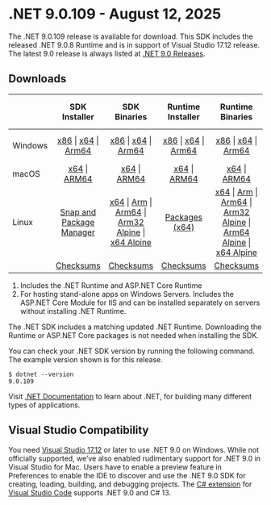 # .NET 9.0.109 - August 12, 2025

The .NET 9.0.109 release is available for download. This SDK includes the  released .NET 9.0.8 Runtime and is in support of Visual Studio 17.12 release. The latest 9.0 release is always listed at [.NET 9.0 Releases](../README.md).

## Downloads

|           | SDK Installer                        | SDK Binaries                 | Runtime Installer                                        | Runtime Binaries                                 | ASP.NET Core Runtime           |Windows Desktop Runtime          |
| --------- | :------------------------------------------:     | :----------------------:                 | :---------------------------:                            | :-------------------------:                      | :-----------------:            | :-----------------:            |
| Windows   | [x86][dotnet-sdk-win-x86.exe] \| [x64][dotnet-sdk-win-x64.exe] \| [Arm64][dotnet-sdk-win-arm64.exe] | [x86][dotnet-sdk-win-x86.zip] \| [x64][dotnet-sdk-win-x64.zip] \|  [Arm64][dotnet-sdk-win-arm64.zip] | [x86][dotnet-runtime-win-x86.exe] \| [x64][dotnet-runtime-win-x64.exe] \| [Arm64][dotnet-runtime-win-arm64.exe] | [x86][dotnet-runtime-win-x86.zip] \| [x64][dotnet-runtime-win-x64.zip] \| [Arm64][dotnet-runtime-win-arm64.zip] | [x86][aspnetcore-runtime-win-x86.exe] \| [x64][aspnetcore-runtime-win-x64.exe] \| [Hosting Bundle][dotnet-hosting-win.exe] | [x86][windowsdesktop-runtime-win-x86.exe] \| [x64][windowsdesktop-runtime-win-x64.exe] \| [Arm64][windowsdesktop-runtime-win-arm64.exe] |
| macOS     | [x64][dotnet-sdk-osx-x64.pkg] \| [ARM64][dotnet-sdk-osx-arm64.pkg] | [x64][dotnet-sdk-osx-x64.tar.gz] \| [ARM64][dotnet-sdk-osx-arm64.tar.gz]  | [x64][dotnet-runtime-osx-x64.pkg] \| [ARM64][dotnet-runtime-osx-arm64.pkg] | [x64][dotnet-runtime-osx-x64.tar.gz] \| [ARM64][dotnet-runtime-osx-arm64.tar.gz]| [x64][aspnetcore-runtime-osx-x64.tar.gz] \| [ARM64][aspnetcore-runtime-osx-arm64.tar.gz] | - |
| Linux     |  [Snap and Package Manager](../install-linux.md)  | [x64][dotnet-sdk-linux-x64.tar.gz] \| [Arm][dotnet-sdk-linux-arm.tar.gz]  \| [Arm64][dotnet-sdk-linux-arm64.tar.gz] \| [Arm32 Alpine][dotnet-sdk-linux-musl-arm.tar.gz]  \| [x64 Alpine][dotnet-sdk-linux-musl-x64.tar.gz] | [Packages (x64)][linux-packages] | [x64][dotnet-runtime-linux-x64.tar.gz] \| [Arm][dotnet-runtime-linux-arm.tar.gz] \| [Arm64][dotnet-runtime-linux-arm64.tar.gz] \| [Arm32 Alpine][dotnet-runtime-linux-musl-arm.tar.gz] \| [Arm64 Alpine][dotnet-runtime-linux-musl-arm64.tar.gz] \| [x64 Alpine][dotnet-runtime-linux-musl-x64.tar.gz]  | [x64][aspnetcore-runtime-linux-x64.tar.gz]  \| [Arm][aspnetcore-runtime-linux-arm.tar.gz] \| [Arm64][aspnetcore-runtime-linux-arm64.tar.gz] \| [x64 Alpine][aspnetcore-runtime-linux-musl-x64.tar.gz] | - |
|  | [Checksums][checksums-sdk]                             | [Checksums][checksums-sdk]                                      | [Checksums][checksums-runtime]                             | [Checksums][checksums-runtime]  | [Checksums][checksums-runtime]  | [Checksums][checksums-runtime] |

1. Includes the .NET Runtime and ASP.NET Core Runtime
2. For hosting stand-alone apps on Windows Servers. Includes the ASP.NET Core Module for IIS and can be installed separately on servers without installing .NET Runtime.

The .NET SDK includes a matching updated .NET Runtime. Downloading the Runtime or ASP.NET Core packages is not needed when installing the SDK.

You can check your .NET SDK version by running the following command. The example version shown is for this release.

```console
$ dotnet --version
9.0.109
```

Visit [.NET Documentation](https://learn.microsoft.com/dotnet/) to learn about .NET, for building many different types of applications.

## Visual Studio Compatibility

You need [Visual Studio 17.12](https://visualstudio.microsoft.com) or later to use .NET 9.0 on Windows. While not officially supported, we’ve also enabled rudimentary support for .NET 9.0 in Visual Studio for Mac. Users have to enable a preview feature in Preferences to enable the IDE to discover and use the .NET 9.0 SDK for creating, loading, building, and debugging projects.
The [C# extension](https://code.visualstudio.com/docs/languages/dotnet) for [Visual Studio Code](https://code.visualstudio.com/) supports .NET 9.0 and C# 13.

[checksums-runtime]: https://builds.dotnet.microsoft.com/dotnet/checksums/9.0.8-sha.txt
[checksums-sdk]: https://builds.dotnet.microsoft.com/dotnet/checksums/9.0.8-sha.txt

[linux-packages]: ../install-linux.md

[//]: # ( Runtime 9.0.8)
[dotnet-runtime-linux-arm.tar.gz]: https://builds.dotnet.microsoft.com/dotnet/Runtime/9.0.8/dotnet-runtime-9.0.8-linux-arm.tar.gz
[dotnet-runtime-linux-arm64.tar.gz]: https://builds.dotnet.microsoft.com/dotnet/Runtime/9.0.8/dotnet-runtime-9.0.8-linux-arm64.tar.gz
[dotnet-runtime-linux-musl-arm.tar.gz]: https://builds.dotnet.microsoft.com/dotnet/Runtime/9.0.8/dotnet-runtime-9.0.8-linux-musl-arm.tar.gz
[dotnet-runtime-linux-musl-arm64.tar.gz]: https://builds.dotnet.microsoft.com/dotnet/Runtime/9.0.8/dotnet-runtime-9.0.8-linux-musl-arm64.tar.gz
[dotnet-runtime-linux-musl-x64.tar.gz]: https://builds.dotnet.microsoft.com/dotnet/Runtime/9.0.8/dotnet-runtime-9.0.8-linux-musl-x64.tar.gz
[dotnet-runtime-linux-x64.tar.gz]: https://builds.dotnet.microsoft.com/dotnet/Runtime/9.0.8/dotnet-runtime-9.0.8-linux-x64.tar.gz
[dotnet-runtime-osx-arm64.pkg]: https://builds.dotnet.microsoft.com/dotnet/Runtime/9.0.8/dotnet-runtime-9.0.8-osx-arm64.pkg
[dotnet-runtime-osx-arm64.tar.gz]: https://builds.dotnet.microsoft.com/dotnet/Runtime/9.0.8/dotnet-runtime-9.0.8-osx-arm64.tar.gz
[dotnet-runtime-osx-x64.pkg]: https://builds.dotnet.microsoft.com/dotnet/Runtime/9.0.8/dotnet-runtime-9.0.8-osx-x64.pkg
[dotnet-runtime-osx-x64.tar.gz]: https://builds.dotnet.microsoft.com/dotnet/Runtime/9.0.8/dotnet-runtime-9.0.8-osx-x64.tar.gz
[dotnet-runtime-win-arm64.exe]: https://builds.dotnet.microsoft.com/dotnet/Runtime/9.0.8/dotnet-runtime-9.0.8-win-arm64.exe
[dotnet-runtime-win-arm64.zip]: https://builds.dotnet.microsoft.com/dotnet/Runtime/9.0.8/dotnet-runtime-9.0.8-win-arm64.zip
[dotnet-runtime-win-x64.exe]: https://builds.dotnet.microsoft.com/dotnet/Runtime/9.0.8/dotnet-runtime-9.0.8-win-x64.exe
[dotnet-runtime-win-x64.zip]: https://builds.dotnet.microsoft.com/dotnet/Runtime/9.0.8/dotnet-runtime-9.0.8-win-x64.zip
[dotnet-runtime-win-x86.exe]: https://builds.dotnet.microsoft.com/dotnet/Runtime/9.0.8/dotnet-runtime-9.0.8-win-x86.exe
[dotnet-runtime-win-x86.zip]: https://builds.dotnet.microsoft.com/dotnet/Runtime/9.0.8/dotnet-runtime-9.0.8-win-x86.zip

[//]: # ( WindowsDesktop 9.0.8)
[windowsdesktop-runtime-win-arm64.exe]: https://builds.dotnet.microsoft.com/dotnet/WindowsDesktop/9.0.8/windowsdesktop-runtime-9.0.8-win-arm64.exe
[windowsdesktop-runtime-win-x64.exe]: https://builds.dotnet.microsoft.com/dotnet/WindowsDesktop/9.0.8/windowsdesktop-runtime-9.0.8-win-x64.exe
[windowsdesktop-runtime-win-x86.exe]: https://builds.dotnet.microsoft.com/dotnet/WindowsDesktop/9.0.8/windowsdesktop-runtime-9.0.8-win-x86.exe

[//]: # ( ASP 9.0.8)
[aspnetcore-runtime-linux-arm.tar.gz]: https://builds.dotnet.microsoft.com/dotnet/aspnetcore/Runtime/9.0.8/aspnetcore-runtime-9.0.8-linux-arm.tar.gz
[aspnetcore-runtime-linux-arm64.tar.gz]: https://builds.dotnet.microsoft.com/dotnet/aspnetcore/Runtime/9.0.8/aspnetcore-runtime-9.0.8-linux-arm64.tar.gz
[aspnetcore-runtime-linux-musl-x64.tar.gz]: https://builds.dotnet.microsoft.com/dotnet/aspnetcore/Runtime/9.0.8/aspnetcore-runtime-9.0.8-linux-musl-x64.tar.gz
[aspnetcore-runtime-linux-x64.tar.gz]: https://builds.dotnet.microsoft.com/dotnet/aspnetcore/Runtime/9.0.8/aspnetcore-runtime-9.0.8-linux-x64.tar.gz
[aspnetcore-runtime-osx-arm64.tar.gz]: https://builds.dotnet.microsoft.com/dotnet/aspnetcore/Runtime/9.0.8/aspnetcore-runtime-9.0.8-osx-arm64.tar.gz
[aspnetcore-runtime-osx-x64.tar.gz]: https://builds.dotnet.microsoft.com/dotnet/aspnetcore/Runtime/9.0.8/aspnetcore-runtime-9.0.8-osx-x64.tar.gz
[aspnetcore-runtime-win-x64.exe]: https://builds.dotnet.microsoft.com/dotnet/aspnetcore/Runtime/9.0.8/aspnetcore-runtime-9.0.8-win-x64.exe
[aspnetcore-runtime-win-x86.exe]: https://builds.dotnet.microsoft.com/dotnet/aspnetcore/Runtime/9.0.8/aspnetcore-runtime-9.0.8-win-x86.exe
[dotnet-hosting-win.exe]: https://builds.dotnet.microsoft.com/dotnet/aspnetcore/Runtime/9.0.8/dotnet-hosting-9.0.8-win.exe

[//]: # ( SDK 9.0.109)
[dotnet-sdk-linux-arm.tar.gz]: https://builds.dotnet.microsoft.com/dotnet/Sdk/9.0.109/dotnet-sdk-9.0.109-linux-arm.tar.gz
[dotnet-sdk-linux-arm64.tar.gz]: https://builds.dotnet.microsoft.com/dotnet/Sdk/9.0.109/dotnet-sdk-9.0.109-linux-arm64.tar.gz
[dotnet-sdk-linux-musl-arm.tar.gz]: https://builds.dotnet.microsoft.com/dotnet/Sdk/9.0.109/dotnet-sdk-9.0.109-linux-musl-arm.tar.gz
[dotnet-sdk-linux-musl-x64.tar.gz]: https://builds.dotnet.microsoft.com/dotnet/Sdk/9.0.109/dotnet-sdk-9.0.109-linux-musl-x64.tar.gz
[dotnet-sdk-linux-x64.tar.gz]: https://builds.dotnet.microsoft.com/dotnet/Sdk/9.0.109/dotnet-sdk-9.0.109-linux-x64.tar.gz
[dotnet-sdk-osx-arm64.pkg]: https://builds.dotnet.microsoft.com/dotnet/Sdk/9.0.109/dotnet-sdk-9.0.109-osx-arm64.pkg
[dotnet-sdk-osx-arm64.tar.gz]: https://builds.dotnet.microsoft.com/dotnet/Sdk/9.0.109/dotnet-sdk-9.0.109-osx-arm64.tar.gz
[dotnet-sdk-osx-x64.pkg]: https://builds.dotnet.microsoft.com/dotnet/Sdk/9.0.109/dotnet-sdk-9.0.109-osx-x64.pkg
[dotnet-sdk-osx-x64.tar.gz]: https://builds.dotnet.microsoft.com/dotnet/Sdk/9.0.109/dotnet-sdk-9.0.109-osx-x64.tar.gz
[dotnet-sdk-win-arm64.exe]: https://builds.dotnet.microsoft.com/dotnet/Sdk/9.0.109/dotnet-sdk-9.0.109-win-arm64.exe
[dotnet-sdk-win-arm64.zip]: https://builds.dotnet.microsoft.com/dotnet/Sdk/9.0.109/dotnet-sdk-9.0.109-win-arm64.zip
[dotnet-sdk-win-x64.exe]: https://builds.dotnet.microsoft.com/dotnet/Sdk/9.0.109/dotnet-sdk-9.0.109-win-x64.exe
[dotnet-sdk-win-x64.zip]: https://builds.dotnet.microsoft.com/dotnet/Sdk/9.0.109/dotnet-sdk-9.0.109-win-x64.zip
[dotnet-sdk-win-x86.exe]: https://builds.dotnet.microsoft.com/dotnet/Sdk/9.0.109/dotnet-sdk-9.0.109-win-x86.exe
[dotnet-sdk-win-x86.zip]: https://builds.dotnet.microsoft.com/dotnet/Sdk/9.0.109/dotnet-sdk-9.0.109-win-x86.zip
